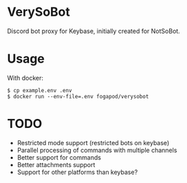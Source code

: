 # VerySoBot
Discord bot proxy for Keybase, initially created for NotSoBot.

# Usage
With docker:
```
$ cp example.env .env
$ docker run --env-file=.env fogapod/verysobot
```

# TODO
- Restricted mode support (restricted bots on keybase)
- Parallel processing of commands with multiple channels
- Better support for commands
- Better attachments support
- Support for other platforms than keybase?

